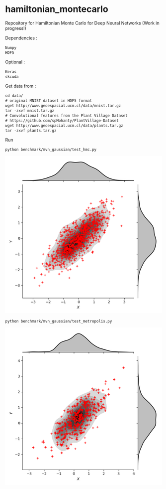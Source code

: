 # hamiltonian_montecarlo
Repository for Hamiltonian Monte Carlo for Deep Neural Networks (Work in progress!)

Dependencies : 

    Numpy
    HDF5

Optional :

    Keras
    skcuda

Get data from :

    cd data/
    # original MNIST dataset in HDF5 format
    wget http://www.geoespacial.ucm.cl/data/mnist.tar.gz
    tar -zxvf mnist.tar.gz
    # Convolutional features from the Plant Village Dataset 
    # https://github.com/spMohanty/PlantVillage-Dataset
    wget http://www.geoespacial.ucm.cl/data/plants.tar.gz
    tar -zxvf plants.tar.gz
    
Run

    python benchmark/mvn_gaussian/test_hmc.py
![alt text](./hmc_mvn.png "Hamiltonian Monte Carlo Sampler")

    python benchmark/mvn_gaussian/test_metropolis.py

![alt text](./mh_mvn.png "Metropolis-Hastings Sampler")
